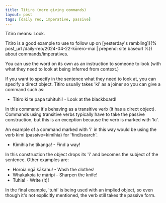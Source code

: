 ```yaml
---
title: Titiro (more giving commands)
layout: post
tags: [daily reo, imperative, passive]
---
```

Titiro means: Look.

Titiro is a good example to use to follow up on [yesterday's rambling]({% post_url /daily-reo/2024-04-22-kōrero-mai | prepend: site.baseurl %}) about commands/imperatives.

You can use the word on its own as an instruction to someone to look (with what they need to look at being inferred from context.)

If you want to specify in the sentence what they need to look at, you can specify a direct object. Titiro usually takes 'ki' as a joiner so you can give a command such as:
- Titiro ki te papa tuhituhi! - Look at the blackboard!

In this command it's behaving as a transitive verb (it has a direct object). Commands using transitive verbs typically have to take the passive construction, but this is an exception because the verb is marked with 'ki'.

An example of a command marked with 'i' in this way would be using the verb kimi (passive=kimihia) for 'find/search'.
- Kimihia he tikanga! - Find a way!

In this construction the object drops its 'i' and becomes the subject of the sentence. Other examples are:
- Horoia ngā kākahu! - Wash the clothes!
- Whakakoia te māripi - Sharpen the knife!
- Tuhia! - Write (it)!

In the final example, 'tuhi' is being used with an implied object, so even though it's not explicitly mentioned, the verb still takes the passive form. 
